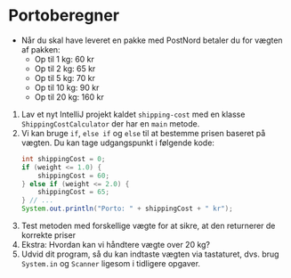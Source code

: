 # Portoberegner

- Når du skal have leveret en pakke med PostNord betaler du for vægten af pakken:
    - Op til 1 kg: 60 kr
    - Op til 2 kg: 65 kr
    - Op til 5 kg: 70 kr
    - Op til 10 kg: 90 kr
    - Op til 20 kg: 160 kr

1. Lav et nyt IntelliJ projekt kaldet `shipping-cost` med en klasse `ShippingCostCalculator` der har en `main` metode.
2. Vi kan bruge `if`, `else if` og `else` til at bestemme prisen baseret på vægten. Du kan tage udgangspunkt i følgende kode:
   ```java
   int shippingCost = 0;
   if (weight <= 1.0) {
       shippingCost = 60;
   } else if (weight <= 2.0) {
       shippingCost = 65;
   } // ...
   System.out.println("Porto: " + shippingCost + " kr");
   ```
3. Test metoden med forskellige vægte for at sikre, at den returnerer de korrekte priser
4. Ekstra: Hvordan kan vi håndtere vægte over 20 kg?
5. Udvid dit program, så du kan indtaste vægten via tastaturet, dvs. brug `System.in` og `Scanner` ligesom i tidligere opgaver.